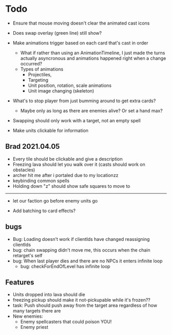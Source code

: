 # Todo

- Ensure that mouse moving doesn't clear the animated cast icons
- Does swap overlay (green line) still show?
- Make animations trigger based on each card that's cast in order

  - What if rather than using an AnimationTimeline, I just made the turns actually asyncronous and animations happened right when a change occurred?
  - Types of animations
    - Projectiles,
    - Targeting
    - Unit position, rotation, scale animations
    - Unit image changing (skeleton)

- What's to stop player from just bumming around to get extra cards?
  - Maybe only as long as there are enemies alive? Or set a hand max?
- Swapping should only work with a target, not an empty spell
- Make units clickable for information

## Brad 2021.04.05

- Every tile should be clickable and give a description
- Freezing lava should let you walk over it (casts should work on obstacles)
- archer hit me after i portaled due to my locationzz
- keybinding common spells
- Holding down "z" should show safe squares to move to

---

- let our faction go before enemy units go

- Add batching to card effects?

## bugs

- Bug: Loading doesn't work if clientIds have changed reassigning clientIds
- bug: chain swapping didn't move me, this occurs when the chain retarget's self
- bug: When last player dies and there are no NPCs it enters infinite loop
  - bug: checkForEndOfLevel has infinite loop

## Features

- Units dropped into lava should die
- freezing pickup should make it not-pickupable while it's frozen??
- task: Push should push away from the target area regardless of how many targets there are
- New enemies:
  - Enemy spellcasters that could poison YOU!
  - Enemy priest
